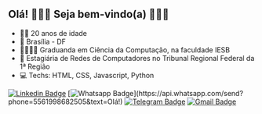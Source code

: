 ## Olá! 🙋🏻‍♀️ Seja bem-vindo(a) 👩🏻‍💻


- 👩🏻 20 anos de idade
- 📍 Brasília - DF
- 👩🏻‍🎓📘 Graduanda em Ciência da Computação, na faculdade IESB
- 💼 Estagiária de Redes de Computadores no Tribunal Regional Federal da 1ª Região
- 💻 Techs: HTML, CSS, Javascript, Python


[![Linkedin Badge](https://img.shields.io/badge/-LinkedIn-blue?style=flat-square&logo=Linkedin&logoColor=white&link=https://www.linkedin.com/in/victorialuisatl/)](https://www.linkedin.com/in/victorialuisatl/)
[![Whatsapp Badge](https://img.shields.io/badge/-Whatsapp-4CA143?style=flat-square&labelColor=4CA143&logo=whatsapp&logoColor=white&link=https://api.whatsapp.com/send?phone=5561998682505&text=Olá!)](https://api.whatsapp.com/send?phone=5561998682505&text=Olá!)
[![Telegram Badge](https://img.shields.io/badge/-Telegram-1ca0f1?style=flat-square&labelColor=1ca0f1&logo=telegram&logoColor=white&link=https://t.me/victorialuisatl)](https://t.me/victorialuisatl)
[![Gmail Badge](https://img.shields.io/badge/-Gmail-c14438?style=flat-square&logo=Gmail&logoColor=white&link=mailto:victorialuisatl@gmail.com)](mailto:victorialuisatl@gmail.com)

